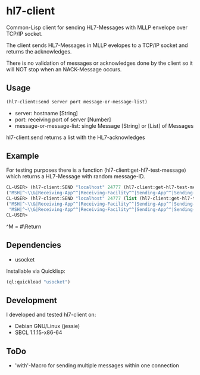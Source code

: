 # hl7-client

Common-Lisp client for sending HL7-Messages with MLLP envelope over TCP/IP socket.

The client sends HL7-Messages in MLLP evelopes to a TCP/IP socket and returns the acknowledges.

There is no validation of messages or acknowledges done by the client so it will NOT stop when an NACK-Message occurs.



## Usage

```cl
(hl7-client:send server port message-or-message-list)
```
* server: hostname [String]
* port: receiving port of server [Number]
* message-or-message-list: single Message [String] or [List] of Messages

hl7-client:send returns a list with the HL7-acknowledges

## Example

For testing purposes there is a function (hl7-client:get-hl7-test-message) which returns a HL7-Message with random message-ID.

```cl
CL-USER> (hl7-client:SEND "localhost" 24777 (hl7-client:get-hl7-test-message))
("MSH|^~\\&|Receiving-App^^|Receiving-Facility^^|Sending-App^^|Sending-Facility^^|20150101195400^||ACK|9089|P^|2.2^^|||||||^^^^^|^MMSA|AA|9089^M")
CL-USER> (hl7-client:SEND "localhost" 24777 (list (hl7-client:get-hl7-test-message) (hl7-client:get-hl7-test-message)))
("MSH|^~\\&|Receiving-App^^|Receiving-Facility^^|Sending-App^^|Sending-Facility^^|20150101195400^||ACK|1800|P^|2.2^^|||||||^^^^^|^MMSA|AA|1800^M"
 "MSH|^~\\&|Receiving-App^^|Receiving-Facility^^|Sending-App^^|Sending-Facility^^|20150101195400^||ACK|1309|P^|2.2^^|||||||^^^^^|^MMSA|AA|1309^M")
CL-USER> 
```

^M = #\Return

## Dependencies
* usocket

Installable via Quicklisp:

```cl
(ql:quickload "usocket")
```


## Development
I developed and tested hl7-client on:
* Debian GNU/Linux (jessie)
* SBCL 1.1.15-x86-64

## ToDo
* 'with'-Macro for sending multiple messages within one connection

